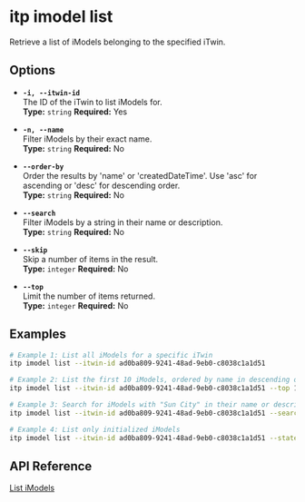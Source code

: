 # itp imodel list

Retrieve a list of iModels belonging to the specified iTwin.

## Options

- **`-i, --itwin-id`**  
  The ID of the iTwin to list iModels for.  
  **Type:** `string` **Required:** Yes

- **`-n, --name`**  
  Filter iModels by their exact name.  
  **Type:** `string` **Required:** No

- **`--order-by`**  
  Order the results by 'name' or 'createdDateTime'. Use 'asc' for ascending or 'desc' for descending order.  
  **Type:** `string` **Required:** No

- **`--search`**  
  Filter iModels by a string in their name or description.  
  **Type:** `string` **Required:** No

- **`--skip`**  
  Skip a number of items in the result.  
  **Type:** `integer` **Required:** No

- **`--top`**  
  Limit the number of items returned.  
  **Type:** `integer` **Required:** No

## Examples

```bash
# Example 1: List all iModels for a specific iTwin
itp imodel list --itwin-id ad0ba809-9241-48ad-9eb0-c8038c1a1d51

# Example 2: List the first 10 iModels, ordered by name in descending order
itp imodel list --itwin-id ad0ba809-9241-48ad-9eb0-c8038c1a1d51 --top 10 --order-by "name desc"

# Example 3: Search for iModels with "Sun City" in their name or description
itp imodel list --itwin-id ad0ba809-9241-48ad-9eb0-c8038c1a1d51 --search "Sun City"

# Example 4: List only initialized iModels
itp imodel list --itwin-id ad0ba809-9241-48ad-9eb0-c8038c1a1d51 --state initialized
```

## API Reference

[List iModels](https://developer.bentley.com/apis/imodels-v2/operations/get-itwin-imodels/)